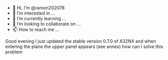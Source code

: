 - 👋 Hi, I’m @ramon202078
- 👀 I’m interested in ...
- 🌱 I’m currently learning ...
- 💞️ I’m looking to collaborate on ...
- 📫 How to reach me ...

<!---
ramon202078/ramon202078 is a ✨ special ✨ repository because its `README.md` (this file) appears on your GitHub profile.
You can click the Preview link to take a look at your changes.
--->
Good evening I just updated the stable version 0.7.0 of A32NX and when entering the plane the upper panel appears (see annex) how can I solve this problem
